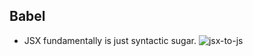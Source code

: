 ## Babel

- JSX fundamentally is just syntactic sugar.
  ![jsx-to-js](https://i.imgur.com/vn7Y23X.png)
